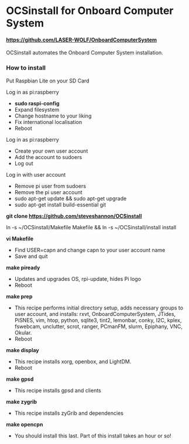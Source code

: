 # OCSinstall for Onboard Computer System

#### https://github.com/LASER-WOLF/OnboardComputerSystem

OCSinstall automates the Onboard Computer System installation.

### How to install

Put Raspbian Lite on your SD Card

Log in as pi:raspberry
 - **sudo raspi-config**
 - Expand filesystem
 - Change hostname to your liking
 - Fix international localisation
 - Reboot

Log in as pi:raspberry
 - Create your own user account
 - Add the account to sudoers
 - Log out

Log in with user account
 - Remove pi user from sudoers
 - Remove the pi user account
 - sudo apt-get update && sudo apt-get upgrade
 - sudo apt-get install build-essential git

**git clone https://github.com/steveshannon/OCSinstall**

ln -s ~/OCSinstall/Makefile Makefile && ln -s ~/OCSinstall/install install

**vi Makefile**
 - Find USER=capn and change capn to your user account name
 - Save and quit

**make piready**
 - Updates and upgrades OS, rpi-update, hides Pi logo
 - Reboot

**make prep**
 - This recipe performs initial directory setup, adds necessary groups to user account, and installs: rxvt, OnboardComputerSystem, JTides, PiSNES, vim, htop, python, sqlite3, tint2, lemonbar, conky, I2C, kplex, fswebcam, unclutter, scrot, ranger, PCmanFM, slurm, Epiphany, VNC, Okular.
 - Reboot

**make display**
 - This recipe installs xorg, openbox, and LightDM.
 - Reboot

**make gpsd**
 - This recipe installs gpsd and clients

**make zygrib**
 - This recipe installs zyGrib and dependencies

**make opencpn**
 - You should install this last. Part of this install takes an hour or so!

